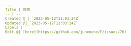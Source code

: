 ```yaml
---
Title | 装修
-- | --
Created @ | `2023-05-12T11:03:24Z`
Updated @| `2023-05-12T11:03:24Z`
Labels | ``
Edit @| [here](https://github.com/junxnone/F/issues/76)

---
```


